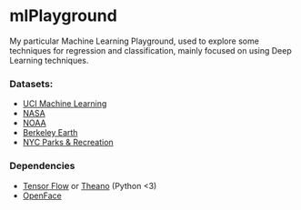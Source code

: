 # mlPlayground

My particular Machine Learning Playground, used to explore some techniques for regression and classification, mainly focused on using Deep Learning techniques.

### Datasets:

- [UCI Machine Learning](https://www.kaggle.com/uciml/datasets)
- [NASA](https://www.kaggle.com/nasa)
- [NOAA](https://www.kaggle.com/noaa/datasets)
- [Berkeley Earth](https://www.kaggle.com/nycparks/datasets)
- [NYC Parks & Recreation](https://www.kaggle.com/nycparks/datasets)


### Dependencies

- [Tensor Flow](http://www.lfd.uci.edu/~gohlke/pythonlibs/) or [Theano](http://deeplearning.net/software/theano/install.html) (Python <3)
- [OpenFace](https://github.com/samotiian/Installing_openface_with_anaconda)
